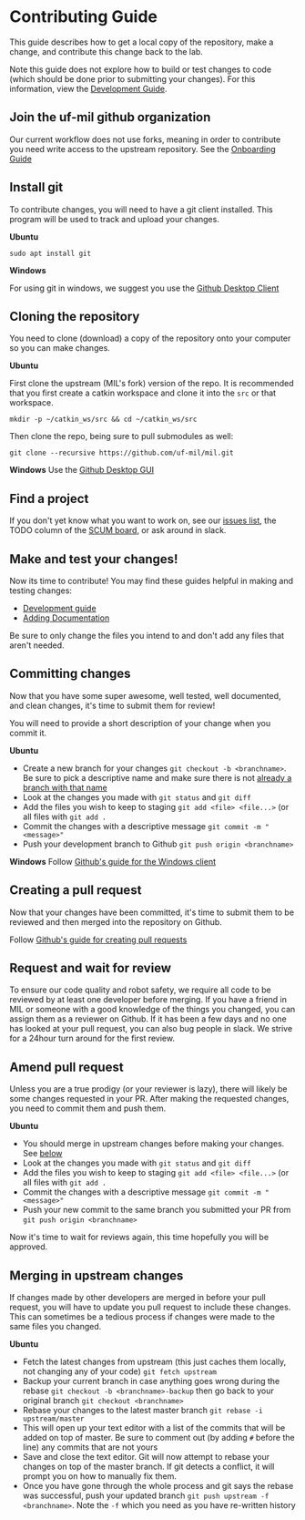# Contributing Guide
This guide describes how to get a local copy of the repository, make a change, and 
contribute this change back to the lab.

Note this guide does not explore how to build or test changes to code (which should be done
prior to submitting your changes). For this information, view the [Development Guide](development_guide).

## Join the uf-mil github organization
Our current workflow does not use forks, meaning in order to contribute you
need write access to the upstream repository. See the [Onboarding Guide](/docs/onboarding)



## Install git
To contribute changes, you will need to have a git client installed. This program will be used to track and upload your changes.


**Ubuntu**

`sudo apt install git`

**Windows**

For using git in windows, we suggest you use the [Github Desktop Client](https://desktop.github.com/)

## Cloning the repository

You need to clone (download) a copy of the repository onto your computer so you can make changes.

**Ubuntu**

First clone the upstream (MIL's fork) version of the repo.
It is recommended that you first create a catkin workspace
and clone it into the `src` or that workspace.

`mkdir -p ~/catkin_ws/src && cd ~/catkin_ws/src`

Then clone the repo, being sure to pull submodules as well:

`git clone --recursive https://github.com/uf-mil/mil.git`

**Windows**
Use the [Github Desktop GUI](https://help.github.com/en/desktop/contributing-to-projects/cloning-a-repository-from-github-to-github-desktop)

## Find a project
If you don't yet know what you want to work on, see our [issues list](https://github.com/uf-mil/mil/issues), the TODO column of the [SCUM board](https://github.com/orgs/uf-mil/projects/2), or ask around in slack.

## Make and test your changes!
Now its time to contribute! You may find these guides helpful in making and testing changes:

* [Development guide](/docs/development/development_guide)
* [Adding Documentation](/docs/development/adding_documentation)

Be sure to only change the files you intend to and don't add any files that aren't needed.


## Committing changes
Now that you have some super awesome, well tested, well documented, and clean changes, it's time to submit them for review!

You will need to provide a short description of your change when you commit it.


**Ubuntu**

* Create a new branch for your changes `git checkout -b <branchname>`. Be sure to pick a descriptive name and make sure there is not [already a branch with that name](https://github.com/uf-mil/mil/branches)
* Look at the changes you made with `git status` and `git diff`
* Add the files you wish  to keep to staging `git add <file> <file...>` (or all files with `git add .`
* Commit the changes with a descriptive message `git commit -m "<message>"`
* Push your development branch to Github `git push origin <branchname>`

**Windows**
Follow [Github's guide for the Windows client](
https://help.github.com/en/desktop/contributing-to-projects/committing-and-reviewing-changes-to-your-project)

## Creating a pull request
Now that your changes have been committed, it's time to submit them to be reviewed and then merged into the repository on Github.

Follow [Github's guide for creating pull requests](https://help.github.com/en/desktop/contributing-to-projects/creating-a-pull-request)


## Request and wait for review
To ensure our code quality and robot safety, we require all code to be reviewed by at least one developer before merging.
If you have a friend in MIL or someone with a good knowledge of the things you changed, you can assign them as a reviewer on Github.
If it has been a few days and no one has looked at your pull request, you can also bug people in slack. We strive for a 24hour
turn around for the first review.

## Amend pull request
Unless you are a true prodigy (or your reviewer is lazy), there will likely be some changes requested in your PR.
After making the requested changes, you need to commit them and push them.

**Ubuntu**
* You should merge in upstream changes before making your changes. See [below](#merging-in-upstream-changes)
* Look at the changes you made with `git status` and `git diff`
* Add the files you wish  to keep to staging `git add <file> <file...>` (or all files with `git add .`
* Commit the changes with a descriptive message `git commit -m "<message>"`
* Push your new commit to the same branch you submitted your PR from `git push origin <branchname>`

Now it's time to wait for reviews again, this time hopefully you will be approved.


## Merging in upstream changes
If changes made by other developers are merged in before your pull request, you will have to update
you pull request to include these changes. This can sometimes be a tedious process if changes
were made to the same files you changed.

**Ubuntu**
* Fetch the latest changes from upstream (this just caches them locally, not changing any of your code) `git fetch upstream`
* Backup your current branch in case anything goes wrong during the rebase `git checkout -b <branchname>-backup` then go back to your original branch `git checkout <branchname>`
* Rebase your changes to the latest master branch `git rebase -i upstream/master`
* This will open up your text editor with a list of the commits that will be added on top of master. Be sure to comment out (by adding `#` before the line) any commits that are not yours
* Save and close the text editor. Git will now attempt to rebase your changes on top of the master branch. If git detects a conflict, it will prompt you on how to manually fix them.
* Once you have gone through the whole process and git says the rebase was successful, push your updated branch `git push upstream -f <branchname>`. Note the `-f` which you need as you have re-written history
